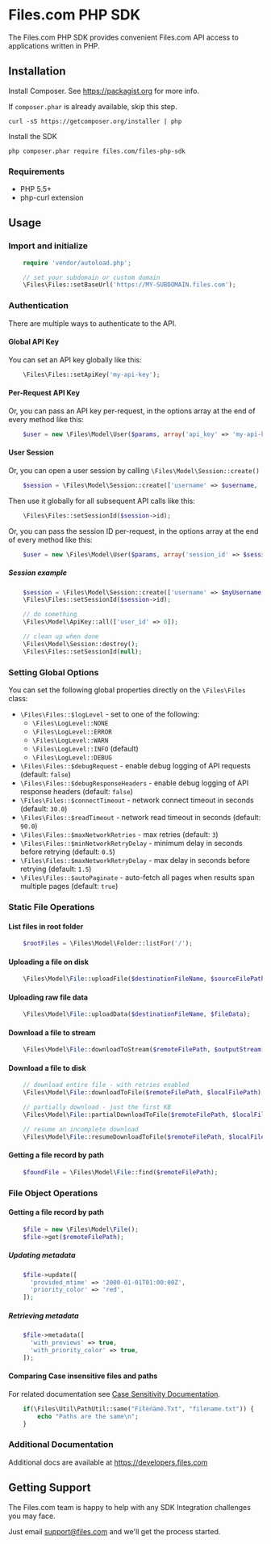 # Files.com PHP SDK

The Files.com PHP SDK provides convenient Files.com API access to applications written in PHP.

## Installation

Install Composer. See https://packagist.org for more info.

If `composer.phar` is already available, skip this step.

    curl -sS https://getcomposer.org/installer | php

Install the SDK

    php composer.phar require files.com/files-php-sdk

### Requirements

* PHP 5.5+
* php-curl extension

## Usage

### Import and initialize
```php
    require 'vendor/autoload.php';

    // set your subdomain or custom domain
    \Files\Files::setBaseUrl('https://MY-SUBDOMAIN.files.com');
```

### Authentication

There are multiple ways to authenticate to the API.

#### Global API Key

You can set an API key globally like this:
```php
    \Files\Files::setApiKey('my-api-key');
```

#### Per-Request API Key

Or, you can pass an API key per-request, in the options array at the end of every method like this:
```php
    $user = new \Files\Model\User($params, array('api_key' => 'my-api-key'));
```

#### User Session

Or, you can open a user session by calling `\Files\Model\Session::create()`
```php
    $session = \Files\Model\Session::create(['username' => $username, 'password' => $password]);
```

Then use it globally for all subsequent API calls like this:
```php
    \Files\Files::setSessionId($session->id);
```

Or, you can pass the session ID per-request, in the options array at the end of every method like this:
```php
    $user = new \Files\Model\User($params, array('session_id' => $session->id));
```

##### Session example
```php
    $session = \Files\Model\Session::create(['username' => $myUsername, 'password' => $myPassword]);
    \Files\Files::setSessionId($session->id);

    // do something
    \Files\Model\ApiKey::all(['user_id' => 0]);

    // clean up when done
    \Files\Model\Session::destroy();
    \Files\Files::setSessionId(null);
```

### Setting Global Options

You can set the following global properties directly on the `\Files\Files` class:

* `\Files\Files::$logLevel` - set to one of the following:
  * `\Files\LogLevel::NONE`
  * `\Files\LogLevel::ERROR`
  * `\Files\LogLevel::WARN`
  * `\Files\LogLevel::INFO` (default)
  * `\Files\LogLevel::DEBUG`
* `\Files\Files::$debugRequest` - enable debug logging of API requests (default: `false`)
* `\Files\Files::$debugResponseHeaders` - enable debug logging of API response headers (default: `false`)
* `\Files\Files::$connectTimeout` - network connect timeout in seconds (default: `30.0`)
* `\Files\Files::$readTimeout` - network read timeout in seconds (default: `90.0`)
* `\Files\Files::$maxNetworkRetries` - max retries (default: `3`)
* `\Files\Files::$minNetworkRetryDelay` - minimum delay in seconds before retrying (default: `0.5`)
* `\Files\Files::$maxNetworkRetryDelay` - max delay in seconds before retrying (default: `1.5`)
* `\Files\Files::$autoPaginate` - auto-fetch all pages when results span multiple pages (default: `true`)

### Static File Operations

#### List files in root folder
```php
    $rootFiles = \Files\Model\Folder::listFor('/');
```

#### Uploading a file on disk
```php
    \Files\Model\File::uploadFile($destinationFileName, $sourceFilePath);
```

#### Uploading raw file data
```php
    \Files\Model\File::uploadData($destinationFileName, $fileData);
```

#### Download a file to stream
```php
    \Files\Model\File::downloadToStream($remoteFilePath, $outputStream);
```
#### Download a file to disk
```php
    // download entire file - with retries enabled
    \Files\Model\File::downloadToFile($remoteFilePath, $localFilePath);

    // partially download - just the first KB
    \Files\Model\File::partialDownloadToFile($remoteFilePath, $localFilePath, 0, 1023);

    // resume an incomplete download
    \Files\Model\File::resumeDownloadToFile($remoteFilePath, $localFilePath);
```

#### Getting a file record by path
```php
    $foundFile = \Files\Model\File::find($remoteFilePath);
```

### File Object Operations

#### Getting a file record by path
```php
    $file = new \Files\Model\File();
    $file->get($remoteFilePath);
```

##### Updating metadata
```php
    $file->update([
      'provided_mtime' => '2000-01-01T01:00:00Z',
      'priority_color' => 'red',
    ]);
```

##### Retrieving metadata
```php
    $file->metadata([
      'with_previews' => true,
      'with_priority_color' => true,
    ]);
```

#### Comparing Case insensitive files and paths
For related documentation see [Case Sensitivity Documentation](https://www.files.com/docs/files-and-folders/file-system-semantics/case-sensitivity).
```php
    if(\Files\Util\PathUtil::same("Fïłèńämê.Txt", "filename.txt")) {
        echo "Paths are the same\n";
    }
```

### Additional Documentation

Additional docs are available at https://developers.files.com

## Getting Support

The Files.com team is happy to help with any SDK Integration challenges you may face.

Just email support@files.com and we'll get the process started.

